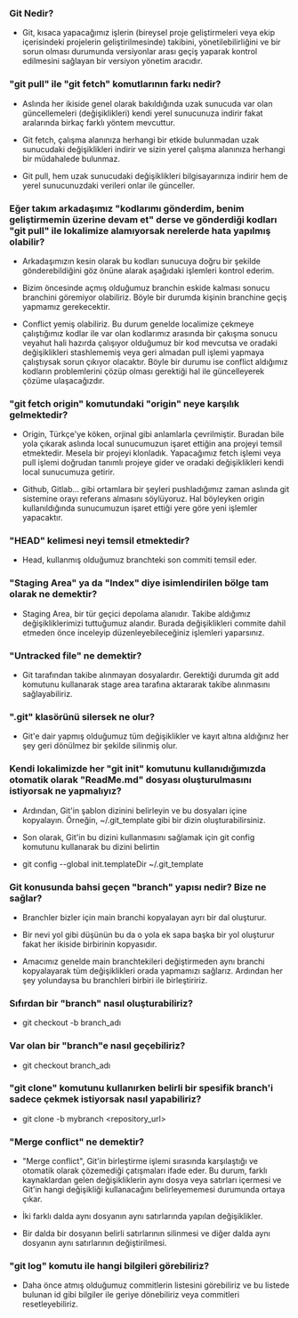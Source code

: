 ### Git Nedir?
- Git, kısaca yapacağımız işlerin (bireysel proje geliştirmeleri veya ekip içerisindeki projelerin geliştirilmesinde) takibini, yönetilebilirliğini ve bir sorun olması durumunda versiyonlar arası geçiş yaparak kontrol edilmesini sağlayan bir versiyon yönetim aracıdır.

### "git pull" ile "git fetch" komutlarının farkı nedir?
- Aslında her ikiside genel olarak bakıldığında uzak sunucuda var olan güncellemeleri (değişiklikleri) kendi yerel sunucunuza indirir fakat aralarında birkaç farklı yöntem mevcuttur.

- Git fetch, çalışma alanınıza herhangi bir etkide bulunmadan uzak sunucudaki değişiklikleri indirir ve sizin yerel çalışma alanınıza herhangi bir müdahalede bulunmaz.

- Git pull, hem uzak sunucudaki değişiklikleri bilgisayarınıza indirir hem de yerel sunucunuzdaki verileri onlar ile günceller.

### Eğer takım arkadaşımız "kodlarımı gönderdim, benim geliştirmemin üzerine devam et" derse ve gönderdiği kodları "git pull" ile lokalimize alamıyorsak nerelerde hata yapılmış olabilir?

- Arkadaşımızın kesin olarak bu kodları sunucuya doğru bir şekilde gönderebildiğini göz önüne alarak aşağıdaki işlemleri kontrol ederim.

- Bizim öncesinde açmış olduğumuz branchin eskide kalması sonucu branchini göremiyor olabiliriz. Böyle bir durumda kişinin branchine geçiş yapmamız gerekecektir.

- Conflict yemiş olabiliriz. Bu durum genelde localimize çekmeye çalıştığımız kodlar ile var olan kodlarımız arasında bir çakışma sonucu veyahut hali hazırda çalışıyor olduğumuz bir kod mevcutsa ve oradaki değişiklikleri stashlememiş veya geri almadan pull işlemi yapmaya çalıştıysak sorun çıkıyor olacaktır. Böyle bir durumu ise conflict aldığımız kodların problemlerini çözüp olması gerektiği hal ile güncelleyerek çözüme ulaşacağızdır.

### "git fetch origin" komutundaki "origin" neye karşılık gelmektedir?

- Origin, Türkçe'ye köken, orjinal gibi anlamlarla çevrilmiştir. Buradan bile yola çıkarak aslında local sunucumuzun işaret ettiğin ana projeyi temsil etmektedir. Mesela bir projeyi klonladık. Yapacağımız fetch işlemi veya pull işlemi doğrudan tanımlı projeye gider ve oradaki değişiklikleri kendi local sunucumuza getirir.

- Github, Gitlab... gibi ortamlara bir şeyleri pushladığımız zaman aslında git sistemine orayı referans almasını söylüyoruz. Hal böyleyken origin kullanıldığında sunucumuzun işaret ettiği yere göre yeni işlemler yapacaktır.

### "HEAD" kelimesi neyi temsil etmektedir?

- Head, kullanmış olduğumuz branchteki son commiti temsil eder.

### "Staging Area" ya da "Index" diye isimlendirilen bölge tam olarak ne demektir?

- Staging Area, bir tür geçici depolama alanıdır. Takibe aldığımız
değişikliklerimizi tuttuğumuz alandır. Burada değişiklikleri commite dahil etmeden önce inceleyip düzenleyebileceğiniz işlemleri yaparsınız.

### "Untracked file" ne demektir?

- Git tarafından takibe alınmayan dosyalardır. Gerektiği durumda git add komutunu kullanarak stage area tarafına aktararak takibe alınmasını sağlayabiliriz.

### ".git" klasörünü silersek ne olur?

- Git'e dair yapmış olduğumuz tüm değişiklikler ve kayıt altına aldığınız her şey geri dönülmez bir şekilde silinmiş olur.

### Kendi lokalimizde her "git init" komutunu kullanıdığımızda otomatik olarak "ReadMe.md" dosyası oluşturulmasını istiyorsak ne yapmalıyız?

- Ardından, Git'in şablon dizinini belirleyin ve bu dosyaları içine kopyalayın. Örneğin, ~/.git_template gibi bir dizin oluşturabilirsiniz.

- Son olarak, Git'in bu dizini kullanmasını sağlamak için git config komutunu kullanarak bu dizini belirtin

- git config --global init.templateDir ~/.git_template

### Git konusunda bahsi geçen "branch" yapısı nedir? Bize ne sağlar?

- Branchler bizler için main branchi kopyalayan ayrı bir dal oluşturur.

- Bir nevi yol gibi düşünün bu da o yola ek sapa başka bir yol oluşturur fakat her ikiside birbirinin kopyasıdır. 

- Amacımız genelde main branchtekileri değiştirmeden aynı branchi kopyalayarak tüm değişiklikleri orada yapmamızı sağlarız. Ardından her şey yolundaysa bu branchleri birbiri ile birleştiririz.

### Sıfırdan bir "branch" nasıl oluşturabiliriz?

- git checkout -b branch_adı

### Var olan bir "branch"e nasıl geçebiliriz?

- git checkout branch_adı

### "git clone" komutunu kullanırken belirli bir spesifik branch'i sadece çekmek istiyorsak nasıl yapabiliriz?

- git clone -b mybranch <repository_url>

### "Merge conflict" ne demektir?

- "Merge conflict", Git'in birleştirme işlemi sırasında karşılaştığı ve otomatik olarak çözemediği çatışmaları ifade eder. Bu durum, farklı kaynaklardan gelen değişikliklerin aynı dosya veya satırları içermesi ve Git'in hangi değişikliği kullanacağını belirleyememesi durumunda ortaya çıkar.

- İki farklı dalda aynı dosyanın aynı satırlarında yapılan değişiklikler.

- Bir dalda bir dosyanın belirli satırlarının silinmesi ve diğer dalda aynı dosyanın aynı satırlarının değiştirilmesi.

### "git log" komutu ile hangi bilgileri görebiliriz?

- Daha önce atmış olduğumuz commitlerin listesini görebiliriz ve bu listede bulunan id gibi bilgiler ile geriye dönebiliriz veya commitleri resetleyebiliriz.